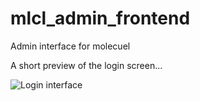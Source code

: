 mlcl_admin_frontend
===================

Admin interface for molecuel


A short preview of the login screen...

![Login interface](https://raw.githubusercontent.com/molecuel/mlcl_admin_frontend/gh-pages/images/mlcl_admin_login.gif)
